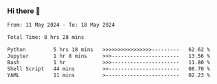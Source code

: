 ### Hi there 👋

<!--
**ututono/ututono** is a ✨ _special_ ✨ repository because its `README.md` (this file) appears on your GitHub profile.

Here are some ideas to get you started:

- 🔭 I’m currently working on ...
- 🌱 I’m currently learning ...
- 👯 I’m looking to collaborate on ...
- 🤔 I’m looking for help with ...
- 💬 Ask me about ...
- 📫 How to reach me: ...
- 😄 Pronouns: ...
- ⚡ Fun fact: ...
-->



<!--START_SECTION:waka-->

```txt
From: 11 May 2024 - To: 18 May 2024

Total Time: 8 hrs 28 mins

Python         5 hrs 18 mins   >>>>>>>>>>>>>>>>---------   62.62 %
Jupyter        1 hr 8 mins     >>>----------------------   13.56 %
Bash           1 hr            >>>----------------------   11.80 %
Shell Script   44 mins         >>-----------------------   08.70 %
YAML           11 mins         >------------------------   02.23 %
```

<!--END_SECTION:waka-->

